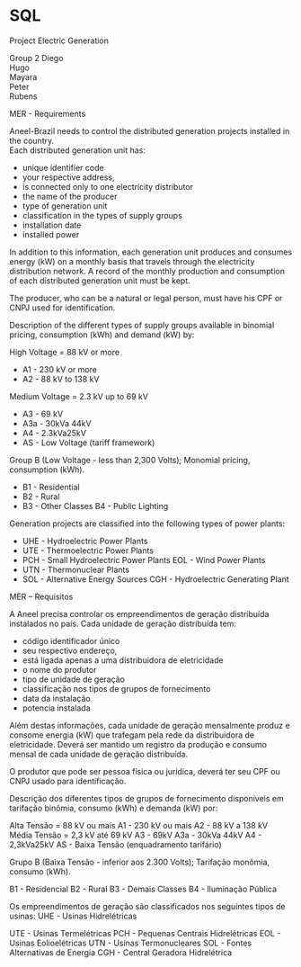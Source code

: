 # SQL
Project Electric Generation

Group 2
Diego <br>
Hugo<br>
Mayara<br>
Peter<br>
Rubens<br>

MER - Requirements

Aneel-Brazil needs to control the distributed generation projects installed in the country.<br>
Each distributed generation unit has:

- unique identifier code
- your respective address,
- is connected only to one electricity distributor
- the name of the producer
- type of generation unit
- classification in the types of supply groups
- installation date
- installed power

In addition to this information, each generation unit produces and consumes energy (kW) on a monthly basis that travels through the electricity distribution network. A record of the monthly production and consumption of each distributed generation unit must be kept.

The producer, who can be a natural or legal person, must have his CPF or CNPJ used for identification.

Description of the different types of supply groups available in binomial pricing, consumption (kWh) and demand (kW) by:

High Voltage = 88 kV or more <br>
- A1 - 230 kV or more 
- A2 - 88 kV to 138 kV

Medium Voltage = 2.3 kV up to 69 kV 
- A3 - 69 kV
- A3a - 30kVa 44kV
- A4 - 2.3kVa25kV
- AS - Low Voltage (tariff framework)

Group B (Low Voltage - less than 2,300 Volts); Monomial pricing, consumption (kWh).

- B1 - Residential
- B2 - Rural
- B3 - Other Classes B4 - Public Lighting

Generation projects are classified into the following types of power plants: 

- UHE - Hydroelectric Power Plants
- UTE - Thermoelectric Power Plants
- PCH - Small Hydroelectric Power Plants EOL - Wind Power Plants
- UTN - Thermonuclear Plants
- SOL - Alternative Energy Sources CGH - Hydroelectric Generating Plant

MER – Requisitos

A Aneel precisa controlar os empreendimentos de geração distribuída instalados no país. 
Cada unidade de geração distribuída tem:

- código identificador único
- seu respectivo endereço,
- está ligada apenas a uma distribuidora de eletricidade
- o nome do produtor
- tipo de unidade de geração
- classificação nos tipos de grupos de fornecimento
- data da instalação
- potencia instalada

Além destas informações, cada unidade de geração mensalmente produz e consome energia (kW) que trafegam pela rede da distribuidora de eletricidade. Deverá ser mantido um registro da produção e consumo mensal de cada unidade de geração distribuída.

O produtor que pode ser pessoa física ou jurídica, deverá ter seu CPF ou CNPJ usado para identificação.

Descrição dos diferentes tipos de grupos de fornecimento disponíveis em tarifação binômia, consumo (kWh) e demanda (kW) por:

Alta Tensão = 88 kV ou mais A1 - 230 kV ou mais A2 - 88 kV a 138 kV
Média Tensão = 2,3 kV até 69 kV A3 - 69kV
A3a - 30kVa 44kV
A4 - 2,3kVa25kV
AS - Baixa Tensão (enquadramento tarifário)

Grupo B (Baixa Tensão - inferior aos 2.300 Volts); Tarifação monômia, consumo (kWh).

B1 - Residencial
B2 - Rural
B3 - Demais Classes B4 - Iluminação Pública

Os empreendimentos de geração são classificados nos seguintes tipos de usinas: UHE - Usinas Hidrelétricas

UTE - Usinas Termelétricas
PCH - Pequenas Centrais Hidrelétricas EOL - Usinas Eolioelétricas
UTN - Usinas Termonucleares
SOL - Fontes Alternativas de Energia CGH - Central Geradora Hidrelétrica
